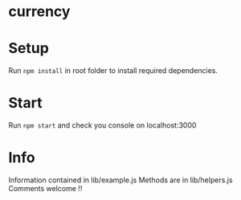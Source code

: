 # currency


# Setup

Run `npm install` in root folder to install required dependencies.

# Start

Run `npm start` and check you console on localhost:3000

# Info

Information contained in lib/example.js
Methods are in lib/helpers.js
Comments welcome !!